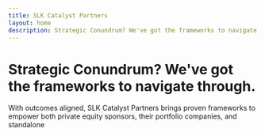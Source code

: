 ```yaml
---
title: SLK Catalyst Partners
layout: home
description: Strategic Conundrum? We've got the frameworks to navigate through.
---
```


# Strategic Conundrum? We've got the frameworks to navigate through.

With outcomes aligned, SLK Catalyst Partners brings proven frameworks to empower both private equity sponsors, their portfolio companies, and standalone
